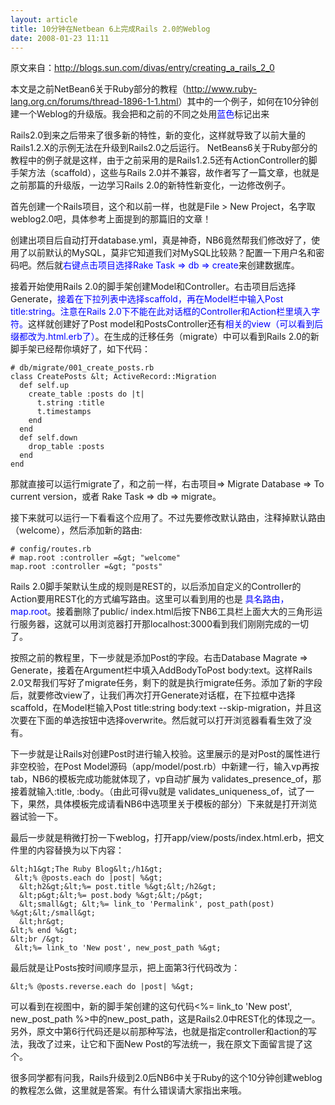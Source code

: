 ```yaml
--- 
layout: article
title: 10分钟在Netbean 6上完成Rails 2.0的Weblog
date: 2008-01-23 11:11
---
```

原文来自：<a href="http://blogs.sun.com/divas/entry/creating_a_rails_2_0">http://blogs.sun.com/divas/entry/creating_a_rails_2_0</a>

本文是之前NetBean6关于Ruby部分的教程（<a href="http://www.ruby-lang.org.cn/forums/thread-1896-1-1.html">http://www.ruby-lang.org.cn/forums/thread-1896-1-1.html</a>）其中的一个例子，如何在10分钟创建一个Weblog的升级版。<!--more-->我会把和之前的不同之处用<font color="Blue">蓝色</font>标记出来

Rails2.0到来之后带来了很多新的特性，新的变化，这样就导致了以前大量的Rails1.2.X的示例无法在升级到Rails2.0之后运行。 NetBeans6关于Ruby部分的教程中的例子就是这样，由于之前采用的是Rails1.2.5还有ActionController的脚手架方法（scaffold），这些与Rails 2.0并不兼容，故作者写了一篇文章，也就是之前那篇的升级版，一边学习Rails 2.0的新特性新变化，一边修改例子。

首先创建一个Rails项目，这个和以前一样，也就是File &gt; New Project，名字取weblog2.0吧，具体参考上面提到的那篇旧的文章！

创建出项目后自动打开database.yml，真是神奇，NB6竟然帮我们修改好了，使用了以前默认的MySQL，莫非它知道我们对MySQL比较熟？配置一下用户名和密码吧。然后就<font color="Blue">右键点击项目选择Rake Task =&gt; db =&gt; create</font>来创建数据库。

接着开始使用Rails 2.0的脚手架创建Model和Controller。右击项目后选择Generate，<font color="Blue">接着在下拉列表中选择scaffold，再在Model栏中输入Post title:string。注意在Rails 2.0下不能在此对话框的Controller和Action栏里填入字符。</font>这样就创建好了Post model和PostsController还有<font color="Blue">相关的view（可以看到后缀都改为.html.erb了）</font>。在生成的迁移任务（migrate）中可以看到Rails 2.0的新脚手架已经帮你填好了，如下代码：

    # db/migrate/001_create_posts.rb
    class CreatePosts &lt; ActiveRecord::Migration
      def self.up
        create_table :posts do |t|
          t.string :title
          t.timestamps
        end
      end
      def self.down
        drop_table :posts
      end
    end

那就直接可以运行migrate了，和之前一样，右击项目=&gt; Migrate Database =&gt; To current version，或者 Rake Task =&gt; db =&gt; migrate。

接下来就可以运行一下看看这个应用了。不过先要修改默认路由，注释掉默认路由（welcome），然后添加新的路由:

    # config/routes.rb
    # map.root :controller =&gt; "welcome"
    map.root :controller =&gt; "posts"

Rails 2.0脚手架默认生成的规则是REST的，以后添加自定义的Controller的Action要用REST化的方式编写路由。这里可以看到用的也是 <font color="Blue">具名路由，map.root</font>。接着删除了public/ index.html后按下NB6工具栏上面大大的三角形运行服务器，这就可以用浏览器打开那localhost:3000看到我们刚刚完成的一切了。 

按照之前的教程里，下一步就是添加Post的字段。右击Database Magrate =&gt; Generate，接着在Argument栏中填入AddBodyToPost body:text。这样Rails 2.0又帮我们写好了migrate任务，剩下的就是执行migrate任务。添加了新的字段后，就要修改view了，让我们再次打开Generate对话框，在下拉框中选择scaffold，在Model栏输入Post title:string body:text --skip-migration，并且这次要在下面的单选按钮中选择overwrite。然后就可以打开浏览器看看生效了没有。

下一步就是让Rails对创建Post时进行输入校验。这里展示的是对Post的属性进行非空校验，在Post Model源码（app/model/post.rb）中新建一行，输入vp再按tab，NB6的模板完成功能就体现了，vp自动扩展为 validates_presence_of，那接着就输入:title, :body。（由此可得vu就是 validates_uniqueness_of，试了一下，果然，具体模板完成请看NB6中选项里关于模板的部分）下来就是打开浏览器试验一下。 

最后一步就是稍微打扮一下weblog，打开app/view/posts/index.html.erb，把文件里的内容替换为以下内容：

    &lt;h1&gt;The Ruby Blog&lt;/h1&gt;
     &lt;% @posts.each do |post| %&gt;
      &lt;h2&gt;&lt;%= post.title %&gt;&lt;/h2&gt;
      &lt;p&gt;&lt;%= post.body %&gt;&lt;/p&gt;
      &lt;small&gt; &lt;%= link_to 'Permalink', post_path(post) %&gt;&lt;/small&gt;
      &lt;hr&gt;
    &lt;% end %&gt;
    &lt;br /&gt;
     &lt;%= link_to 'New post', new_post_path %&gt;

最后就是让Posts按时间顺序显示，把上面第3行代码改为：

    &lt;% @posts.reverse.each do |post| %&gt;

可以看到在视图中，新的脚手架创建的这句代码&lt;%= link_to 'New post', new_post_path %&gt;中的new_post_path，这是Rails2.0中REST化的体现之一。另外，原文中第6行代码还是以前那种写法，也就是指定controller和action的写法，我改了过来，让它和下面New Post的写法统一，我在原文下面留言提了这个。

很多同学都有问我，Rails升级到2.0后NB6中关于Ruby的这个10分钟创建weblog的教程怎么做，这里就是答案。有什么错误请大家指出来哦。
